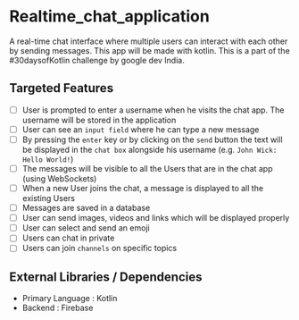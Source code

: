 # Realtime_chat_application
A real-time chat interface where multiple users can interact with each other by sending messages. This app will be made with kotlin. This is a part of the #30daysofKotlin challenge by google dev India.

## Targeted Features
-   [ ] User is prompted to enter a username when he visits the chat app. The username will be stored in the application
-   [ ] User can see an `input field` where he can type a new message
-   [ ] By pressing the `enter` key or by clicking on the `send` button the text will be displayed in the `chat box` alongside his username (e.g. `John Wick: Hello World!`)
-   [ ] The messages will be visible to all the Users that are in the chat app (using WebSockets)
-   [ ] When a new User joins the chat, a message is displayed to all the existing Users
-   [ ] Messages are saved in a database
-   [ ] User can send images, videos and links which will be displayed properly
-   [ ] User can select and send an emoji
-   [ ] Users can chat in private
-   [ ] Users can join `channels` on specific topics

## External Libraries / Dependencies

* Primary Language   : Kotlin
* Backend            : Firebase

